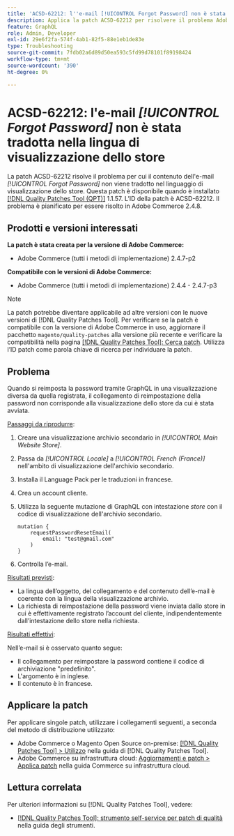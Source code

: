 ```yaml
---
title: 'ACSD-62212: l''e-mail [!UICONTROL Forgot Password] non è stata tradotta nella lingua di visualizzazione dello store'
description: Applica la patch ACSD-62212 per risolvere il problema Adobe Commerce per cui il contenuto dell'e-mail *[!UICONTROL Forgot Password]* non viene tradotto nella lingua della visualizzazione archivio.
feature: GraphQL
role: Admin, Developer
exl-id: 29e6f2fa-574f-4ab1-82f5-88e1eb1de83e
type: Troubleshooting
source-git-commit: 7fdb02a6d89d50ea593c5fd99d78101f89198424
workflow-type: tm+mt
source-wordcount: '390'
ht-degree: 0%

---
```


# ACSD-62212: l&#39;e-mail *[!UICONTROL Forgot Password]* non è stata tradotta nella lingua di visualizzazione dello store

La patch ACSD-62212 risolve il problema per cui il contenuto dell&#39;e-mail *[!UICONTROL Forgot Password]* non viene tradotto nel linguaggio di visualizzazione dello store. Questa patch è disponibile quando è installato [[!DNL Quality Patches Tool (QPT)]](https://experienceleague.adobe.com/docs/commerce-operations/tools/quality-patches-tool/usage.html?lang=it) 1.1.57. L’ID della patch è ACSD-62212. Il problema è pianificato per essere risolto in Adobe Commerce 2.4.8.

## Prodotti e versioni interessati

**La patch è stata creata per la versione di Adobe Commerce:**

* Adobe Commerce (tutti i metodi di implementazione) 2.4.7-p2

**Compatibile con le versioni di Adobe Commerce:**

* Adobe Commerce (tutti i metodi di implementazione) 2.4.4 - 2.4.7-p3

>[!NOTE]
>
>La patch potrebbe diventare applicabile ad altre versioni con le nuove versioni di [!DNL Quality Patches Tool]. Per verificare se la patch è compatibile con la versione di Adobe Commerce in uso, aggiornare il pacchetto `magento/quality-patches` alla versione più recente e verificare la compatibilità nella pagina [[!DNL Quality Patches Tool]: Cerca patch](https://experienceleague.adobe.com/tools/commerce-quality-patches/index.html?lang=it). Utilizza l’ID patch come parola chiave di ricerca per individuare la patch.

## Problema

Quando si reimposta la password tramite GraphQL in una visualizzazione diversa da quella registrata, il collegamento di reimpostazione della password non corrisponde alla visualizzazione dello store da cui è stata avviata.

<u>Passaggi da riprodurre</u>:

1. Creare una visualizzazione archivio secondario in *[!UICONTROL Main Website Store]*.
1. Passa da *[!UICONTROL Locale]* a *[!UICONTROL French (France)]* nell&#39;ambito di visualizzazione dell&#39;archivio secondario.
1. Installa il Language Pack per le traduzioni in francese.
1. Crea un account cliente.
1. Utilizza la seguente mutazione di GraphQL con intestazione *store* con il codice di visualizzazione dell&#39;archivio secondario.

   ```
   mutation {
       requestPasswordResetEmail(
           email: "test@gmail.com"
       )
   }
   ```

1. Controlla l’e-mail.

<u>Risultati previsti</u>:

* La lingua dell’oggetto, del collegamento e del contenuto dell’e-mail è coerente con la lingua della visualizzazione archivio.
* La richiesta di reimpostazione della password viene inviata dallo store in cui è effettivamente registrato l’account del cliente, indipendentemente dall’intestazione dello store nella richiesta.

<u>Risultati effettivi</u>:

Nell’e-mail si è osservato quanto segue:

* Il collegamento per reimpostare la password contiene il codice di archiviazione &quot;predefinito&quot;.
* L&#39;argomento è in inglese.
* Il contenuto è in francese.

## Applicare la patch

Per applicare singole patch, utilizzare i collegamenti seguenti, a seconda del metodo di distribuzione utilizzato:

* Adobe Commerce o Magento Open Source on-premise: [[!DNL Quality Patches Tool] > Utilizzo](/help/tools/quality-patches-tool/usage.md) nella guida di [!DNL Quality Patches Tool].
* Adobe Commerce su infrastruttura cloud: [Aggiornamenti e patch > Applica patch](https://experienceleague.adobe.com/docs/commerce-cloud-service/user-guide/develop/upgrade/apply-patches.html?lang=it) nella guida Commerce su infrastruttura cloud.

## Lettura correlata

Per ulteriori informazioni su [!DNL Quality Patches Tool], vedere:

* [[!DNL Quality Patches Tool]: strumento self-service per patch di qualità](/help/tools/quality-patches-tool/quality-patches-tool-to-self-serve-quality-patches.md) nella guida degli strumenti.

